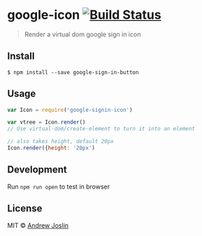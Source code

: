 # google-icon [![Build Status](https://travis-ci.org/ajoslin/google-sign-in-button.svg?branch=master)](https://travis-ci.org/ajoslin/google-sign-in-button)

> Render a virtual dom google sign in icon

## Install

```
$ npm install --save google-sign-in-button
```


## Usage

```js
var Icon = require('google-signin-icon')

var vtree = Icon.render()
// Use virtual-dom/create-element to turn it into an element

// also takes height, default 20px
Icon.render({height: '20px')
```

## Development

Run `npm run open` to test in browser

## License

MIT © [Andrew Joslin](http://ajoslin.com)
